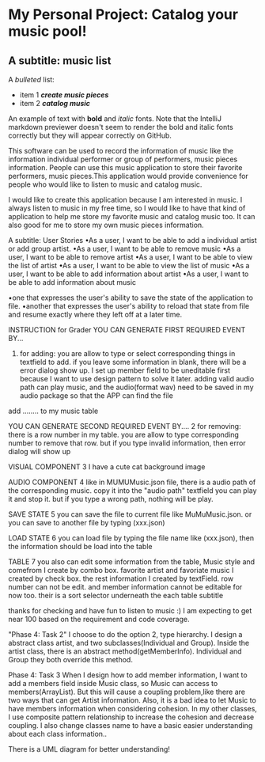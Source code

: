 # My Personal Project: Catalog your music pool!

## A subtitle: music list

A *bulleted* list:
- item 1  ___create music pieces___
- item 2  ___catalog music___


An example of text with **bold** and *italic* fonts.  Note that the IntelliJ markdown previewer doesn't seem to render 
the bold and italic fonts correctly but they will appear correctly on GitHub.

This software can be used to record the information of music like the information individual performer or group of
performers, music pieces information. People can use this music application to store their favorite performers, music
pieces.This application would provide convenience for people who would like to listen to music and catalog music.

I would like to create this application because I am interested in music. I always listen to music in my free time, so I
would like to have that kind of application to help me store my favorite music and catalog music too. It can also good
for me to store my own music pieces information.

A subtitle: User Stories
•As a user, I want to be able to add a individual artist or add group artist.
•As a user, I want to be able to remove music
•As a user, I want to be able to remove artist
•As a user, I want to be able to view the list of artist
•As a user, I want to be able to view the list of music
•As a user, I want to be able to add information about artist
•As a user, I want to be able to add information about music

•one that expresses the user's ability to save the state of the application to file.
•another that expresses the user's ability to reload that state from file and resume exactly where they left off at a
later time.


INSTRUCTION for Grader
YOU CAN GENERATE FIRST REQUIRED EVENT BY...
1. for adding: you are allow to type or select corresponding things in textfield to add. if you leave some information
in blank, there will be a error dialog show up. I set up member field to be uneditable first because I want to use
design pattern to solve it later. adding valid audio path can play music, and the audio(format wav)
need to be saved in my audio package so that the APP can find the file

add ........ to my music table

YOU CAN GENERATE SECOND REQUIRED EVENT BY....
2 for removing: there is a row number in my table. you are allow to type corresponding number to remove that row.
 but if you type invalid information, then error dialog will show up

VISUAL COMPONENT
3 I have a cute cat background image

AUDIO COMPONENT
4 like in MUMUMusic.json file, there is a audio path of the corresponding music. copy it into the "audio path" textfield
you can play it and stop it. but if you type a wrong path, nothing will be play.

SAVE STATE
5 you can save the file to current file like MuMuMusic.json. or you can save to another file by typing (xxx.json)

LOAD STATE
6 you can load file  by typing the file name like (xxx.json), then the information should be load into the table


TABLE
7 you also can edit some information from the table, Music style and comefrom I create by combo box. favorite artist
and favoriate music I created by check box. the rest information I created by textField. row number can not be edit.
and member information cannot be editable for now too.  their is a sort selector underneath the each table subtitle

thanks for checking and have fun to listen to music :)
I am expecting to get near 100 based on the requirement and code coverage.




"Phase 4: Task 2"
I choose to do the option 2, type hierarchy. I design a abstract class artist, and two subclasses(Individual and Group).
Inside the artist class, there is an abstract method(getMemberInfo). Individual and Group they both override this method.


Phase 4: Task 3
When I design how to add member information, I want to add a members field inside Music class, so Music can access to
members(ArrayList<Individual>). But this will cause a coupling problem,like there are two ways that can get Artist
information. Also, it is a bad idea to let Music to have members information when considering cohesion. In my other
classes, I use composite pattern relationship to increase the cohesion and decrease coupling. I also change classes
name to have a basic easier understanding about each class information..


There is a UML diagram for better understanding!



